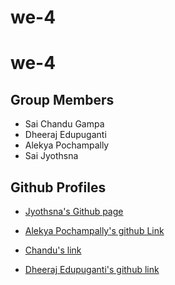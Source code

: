 # we-4
# we-4

## Group Members

- Sai Chandu Gampa
- Dheeraj Edupuganti
- Alekya Pochampally 
- Sai Jyothsna
## Github Profiles
- [Jyothsna's Github page](https://github.com/jyothsna5268)
 
 - [Alekya Pochampally's github Link](https://github.com/AlekyaPochampally)
 
 - [Chandu's link](https://github.com/saichandugampa)
 
 - [Dheeraj Edupuganti's github link](https://github.com/Dheeraj0327)

